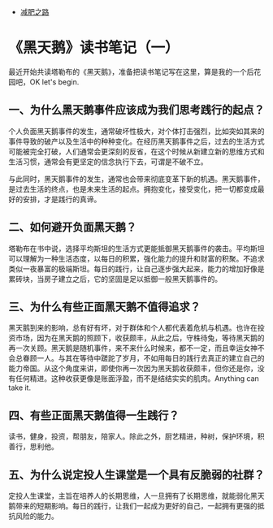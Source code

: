 
- [减肥之路](https://github.com/Badger-LY/liuyu.io/blob/main/fitness/plateau.md)

# 《黑天鹅》读书笔记（一）
最近开始共读塔勒布的《黑天鹅》，准备把读书笔记写在这里，算是我的一个后花园吧，OK let's begin.

## 一、为什么黑天鹅事件应该成为我们思考践行的起点？
个人负面黑天鹅事件的发生，通常破坏性极大，对个体打击强烈，比如突如其来的事件导致的破产以及生活中的种种变化。在经历黑天鹅事件之后，过去的生活方式可能被完全打破，人们通常会更深刻的反省，在这个时候从新建立新的思维方式和生活习惯，通常会有更坚定的信念执行下去，可谓是不破不立。

与此同时，黑天鹅事件的发生，通常也会带来彻底变革下新的机遇。黑天鹅事件，是过去生活的终点，也是未来生活的起点。拥抱变化，接受变化，把一切都变成最好的安排，才是践行的真谛。

## 二、如何避开负面黑天鹅？

塔勒布在书中说，选择平均斯坦的生活方式更能抵御黑天鹅事件的袭击。平均斯坦可以理解为一种生活态度，以每日的积累，强化能力的提升和财富的积聚。不追求类似一夜暴富的极端斯坦。每日的践行，让自己逐步强大起来，能力的增加好像是累砖块，当房子建立之后，它的坚固是足以抵御一般黑天鹅事件的。

## 三、为什么有些正面黑天鹅不值得追求？

黑天鹅到来的影响，总有好有坏，对于群体和个人都代表着危机与机遇。也许在投资市场，因为在黑天鹅的照顾下，收获颇丰，从此之后，守株待兔，等待黑天鹅的再一次关顾。黑天鹅是随机事件，来不来什么时候来，都不一定，而且幸运女神不会总眷顾一人。与其在等待中蹉跎了岁月，不如用每日的践行去真正的建立自己的能力帝国。从这个角度来讲，即使你再一次因为黑天鹅收获颇丰，但你还是你，没有任何精进。这种收获更像是账面浮盈，而不是结结实实的肌肉。Anything can take it.

## 四、有些正面黑天鹅值得一生践行？

读书，健身，投资，帮朋友，陪家人。除此之外，厨艺精进，种树，保护环境，积善行，思利他。

## 五、为什么说定投人生课堂是一个具有反脆弱的社群？

定投人生课堂，主旨在培养人的长期思维，人一旦拥有了长期思维，就能弱化黑天鹅带来的短期影响。每日的践行，让我们一起成为更好的自己，一起拥有更强的抵抗风险的能力。
